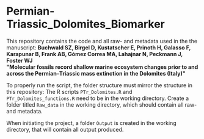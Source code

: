 # Permian-Triassic_Dolomites_Biomarker

This repository contains the code and all raw- and metadata used in the the manuscript:
<b> Buchwald SZ, Birgel D, Kustatscher E, Prinoth H, Galasso F, Karapunar B, Frank AB, Gómez Correa MA, Lahajnar N, Peckmann J, Foster WJ
<br> "Molecular fossils record shallow marine ecosystem changes prior to and across the Permian–Triassic mass extinction in the Dolomites (Italy)"

</B> To properly run the script, the folder structure must mirror the structure in this repository:
The R scripts `PTr_Dolomites.R` and `PTr_Dolomites_functions.R` need to be in the working directory.
Create a folder titled `Raw_data` in the working directory, which should contain all raw- and metadata.

When initiating the project, a folder `Output` is created in the working directory, that will contain all output produced.
